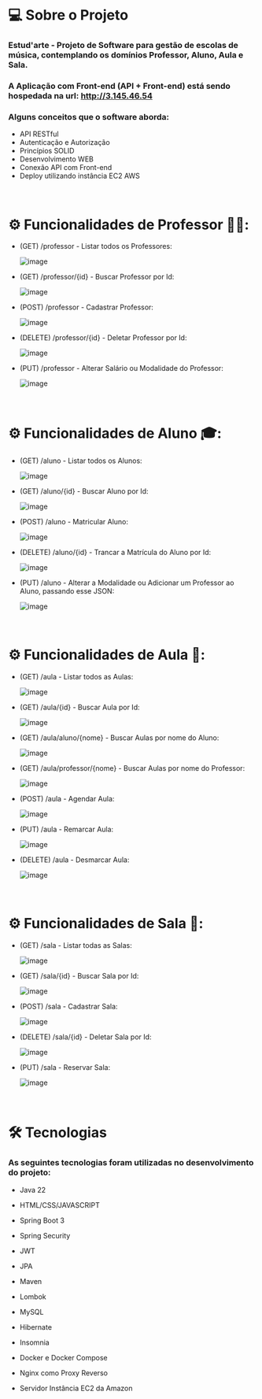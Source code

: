 # 💻 Sobre o Projeto

### Estud'arte - Projeto de Software para gestão de escolas de música, contemplando os domínios Professor, Aluno, Aula e Sala.

### A Aplicação com Front-end (API + Front-end) está sendo hospedada na url: http://3.145.46.54

### Alguns conceitos que o software aborda:
- API RESTful
- Autenticação e Autorização
- Princípios SOLID
- Desenvolvimento WEB
- Conexão API com Front-end
- Deploy utilizando instância EC2 AWS



 # <br/> ⚙️ Funcionalidades de Professor 👨‍🏫:

-  (GET) /professor - Listar todos os Professores:

    ![image](https://github.com/user-attachments/assets/946141d8-2ec0-4a03-bae8-385258e363e4)

-  (GET) /professor/{id} - Buscar Professor por Id:

   ![image](https://github.com/user-attachments/assets/dd9b3e18-b830-48e4-a804-6ab41d4fdf5a)


-  (POST) /professor - Cadastrar Professor:

   ![image](https://github.com/user-attachments/assets/a2dccbbc-4428-49f5-bc76-9e9c0b497ba1)


-  (DELETE) /professor/{id} - Deletar Professor por Id:

   ![image](https://github.com/user-attachments/assets/f49d9077-65c6-4371-9c23-f7fe004702f8)

-  (PUT) /professor - Alterar Salário ou Modalidade do Professor:

   ![image](https://github.com/user-attachments/assets/cb9f696b-7c95-440f-8661-7cb2f86a8d00)



 # <br/> ⚙️ Funcionalidades de Aluno 🎓:

-  (GET) /aluno - Listar todos os Alunos:

   ![image](https://github.com/user-attachments/assets/d3a24d1b-596b-45e2-a4a0-29c66e09dda5)

-  (GET) /aluno/{id} - Buscar Aluno por Id:

   ![image](https://github.com/user-attachments/assets/7d5092bf-eda4-4fdc-9bee-ca3e3f3711d3)

-  (POST) /aluno - Matricular Aluno:
  
   ![image](https://github.com/user-attachments/assets/c38ddb42-6edc-49e4-9747-f4f652bf7c88)


- (DELETE) /aluno/{id} - Trancar a Matrícula do Aluno por Id:

  ![image](https://github.com/user-attachments/assets/6515607b-8dbd-4bae-863a-50d2bb81afe0)

- (PUT) /aluno - Alterar a Modalidade ou Adicionar um Professor ao Aluno, passando esse JSON:

  ![image](https://github.com/user-attachments/assets/04d48d7d-a450-427a-bb8a-cf3fe7441e32)



 # <br/> ⚙️ Funcionalidades de Aula 🎼:

-  (GET) /aula - Listar todos as Aulas:

   ![image](https://github.com/user-attachments/assets/37efab61-3ced-4664-a103-deb0de1caac0)

-  (GET) /aula/{id} - Buscar Aula por Id:

   ![image](https://github.com/user-attachments/assets/2abd552c-4988-4f14-8d07-d63c3fd1210a)

-  (GET) /aula/aluno/{nome} - Buscar Aulas por nome do Aluno:

   ![image](https://github.com/user-attachments/assets/048d27e9-7273-4faf-bfa0-72e697306d7a)

-  (GET) /aula/professor/{nome} - Buscar Aulas por nome do Professor:

   ![image](https://github.com/user-attachments/assets/11572a3d-e52c-4c03-ad5b-1732659528bd)

-  (POST) /aula - Agendar Aula:

   ![image](https://github.com/user-attachments/assets/d7b919af-0bd2-4c0a-bc06-fa8204896541)


- (PUT) /aula - Remarcar Aula:

  ![image](https://github.com/user-attachments/assets/548ed6bf-d96b-4f3d-8353-6a831f190164)


- (DELETE) /aula - Desmarcar Aula:

  ![image](https://github.com/user-attachments/assets/0e639696-529b-41f1-9000-dad272ff7fef)


 # <br/> ⚙️ Funcionalidades de Sala 🏫:

-  (GET) /sala - Listar todas as Salas:

    ![image](https://github.com/user-attachments/assets/047fa8b8-f333-4a12-a883-c750aba2f4bc)


-  (GET) /sala/{id} - Buscar Sala por Id:

   ![image](https://github.com/user-attachments/assets/c708c95d-3e7c-41d3-bc3b-11c7740bc628)


-  (POST) /sala - Cadastrar Sala:

   ![image](https://github.com/user-attachments/assets/1a5f8eb2-c186-499f-8726-e79962160bf1)


-  (DELETE) /sala/{id} - Deletar Sala por Id:

   ![image](https://github.com/user-attachments/assets/b59381b7-4669-49bb-85b1-219bcdc54d8a)


-  (PUT) /sala - Reservar Sala:

   ![image](https://github.com/user-attachments/assets/c6ced67f-19ad-47a6-a0cc-2e283785c3b6)






 # <br/> 🛠 Tecnologias


### As seguintes tecnologias foram utilizadas no desenvolvimento do projeto:


- Java 22

- HTML/CSS/JAVASCRIPT

- Spring Boot 3

- Spring Security

- JWT

- JPA

- Maven

- Lombok

- MySQL

- Hibernate

- Insomnia

- Docker e Docker Compose

- Nginx como Proxy Reverso

- Servidor Instância EC2 da Amazon
